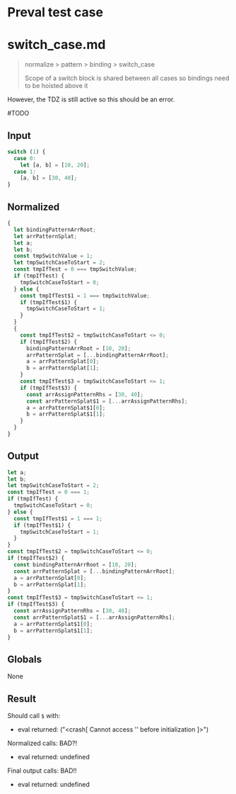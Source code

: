 # Preval test case

# switch_case.md

> normalize > pattern > binding > switch_case
>
> Scope of a switch block is shared between all cases so bindings need to be hoisted above it

However, the TDZ is still active so this should be an error. 

#TODO

## Input

`````js filename=intro
switch (1) {
  case 0:
    let [a, b] = [10, 20];
  case 1:
    [a, b] = [30, 40];
}
`````

## Normalized

`````js filename=intro
{
  let bindingPatternArrRoot;
  let arrPatternSplat;
  let a;
  let b;
  const tmpSwitchValue = 1;
  let tmpSwitchCaseToStart = 2;
  const tmpIfTest = 0 === tmpSwitchValue;
  if (tmpIfTest) {
    tmpSwitchCaseToStart = 0;
  } else {
    const tmpIfTest$1 = 1 === tmpSwitchValue;
    if (tmpIfTest$1) {
      tmpSwitchCaseToStart = 1;
    }
  }
  {
    const tmpIfTest$2 = tmpSwitchCaseToStart <= 0;
    if (tmpIfTest$2) {
      bindingPatternArrRoot = [10, 20];
      arrPatternSplat = [...bindingPatternArrRoot];
      a = arrPatternSplat[0];
      b = arrPatternSplat[1];
    }
    const tmpIfTest$3 = tmpSwitchCaseToStart <= 1;
    if (tmpIfTest$3) {
      const arrAssignPatternRhs = [30, 40];
      const arrPatternSplat$1 = [...arrAssignPatternRhs];
      a = arrPatternSplat$1[0];
      b = arrPatternSplat$1[1];
    }
  }
}
`````

## Output

`````js filename=intro
let a;
let b;
let tmpSwitchCaseToStart = 2;
const tmpIfTest = 0 === 1;
if (tmpIfTest) {
  tmpSwitchCaseToStart = 0;
} else {
  const tmpIfTest$1 = 1 === 1;
  if (tmpIfTest$1) {
    tmpSwitchCaseToStart = 1;
  }
}
const tmpIfTest$2 = tmpSwitchCaseToStart <= 0;
if (tmpIfTest$2) {
  const bindingPatternArrRoot = [10, 20];
  const arrPatternSplat = [...bindingPatternArrRoot];
  a = arrPatternSplat[0];
  b = arrPatternSplat[1];
}
const tmpIfTest$3 = tmpSwitchCaseToStart <= 1;
if (tmpIfTest$3) {
  const arrAssignPatternRhs = [30, 40];
  const arrPatternSplat$1 = [...arrAssignPatternRhs];
  a = arrPatternSplat$1[0];
  b = arrPatternSplat$1[1];
}
`````

## Globals

None

## Result

Should call `$` with:
 - eval returned: ("<crash[ Cannot access '<ref>' before initialization ]>")

Normalized calls: BAD?!
 - eval returned: undefined

Final output calls: BAD!!
 - eval returned: undefined
